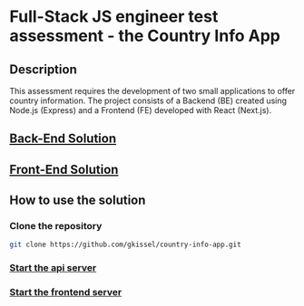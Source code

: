 # Full-Stack JS engineer test assessment - the Country Info App

## Description

This assessment requires the development of two small applications to offer country information. The project consists of a Backend (BE) created using Node.js (Express) and a Frontend (FE) developed with React (Next.js).


## [Back-End Solution](back-end/README.MD)

## [Front-End Solution](front-end/README.md)


## How to use the solution

### Clone the repository

```bash
git clone https://github.com/gkissel/country-info-app.git
```

### [Start the api server](back-end/README.MD#How-to-run)

### [Start the frontend server](front-end/README.md#How-to-run)